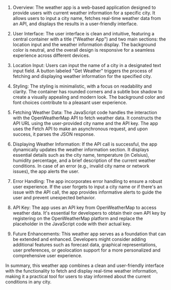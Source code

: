 1. Overview:
The weather app is a web-based application designed to provide users with current weather information for a specific city. It allows users to input a city name, fetches real-time weather data from an API, and displays the results in a user-friendly interface.

2. User Interface:
The user interface is clean and intuitive, featuring a central container with a title ("Weather App") and two main sections: the location input and the weather information display. The background color is neutral, and the overall design is responsive for a seamless experience across different devices.

3. Location Input:
Users can input the name of a city in a designated text input field. A button labeled "Get Weather" triggers the process of fetching and displaying weather information for the specified city.

4. Styling:
The styling is minimalistic, with a focus on readability and clarity. The container has rounded corners and a subtle box shadow to create a visually appealing and modern look. The background color and font choices contribute to a pleasant user experience.

5. Fetching Weather Data:
The JavaScript code handles the interaction with the OpenWeatherMap API to fetch weather data. It constructs the API URL using the user-provided city name and the API key. The app uses the Fetch API to make an asynchronous request, and upon success, it parses the JSON response.

6. Displaying Weather Information:
If the API call is successful, the app dynamically updates the weather information section. It displays essential details such as the city name, temperature (in Celsius), humidity percentage, and a brief description of the current weather conditions. In case of an error (e.g., invalid city name or network issues), the app alerts the user.

7. Error Handling:
The app incorporates error handling to ensure a robust user experience. If the user forgets to input a city name or if there's an issue with the API call, the app provides informative alerts to guide the user and prevent unexpected behavior.

8. API Key:
The app uses an API key from OpenWeatherMap to access weather data. It's essential for developers to obtain their own API key by registering on the OpenWeatherMap platform and replace the placeholder in the JavaScript code with their actual key.

9. Future Enhancements:
This weather app serves as a foundation that can be extended and enhanced. Developers might consider adding additional features such as forecast data, graphical representations, user preferences, or geolocation support for a more personalized and comprehensive user experience.

In summary, this weather app combines a clean and user-friendly interface with the functionality to fetch and display real-time weather information, making it a practical tool for users to stay informed about the current conditions in any city.
